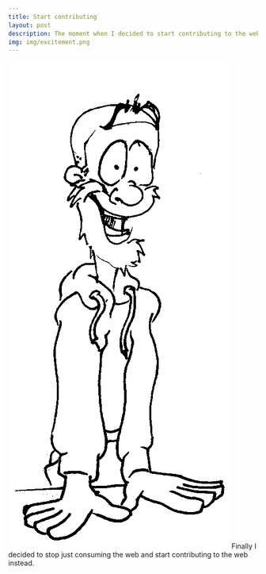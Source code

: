 ```yaml
---
title: Start contributing
layout: post
description: The moment when I decided to start contributing to the web captured as a comic.
img: img/excitement.png
---
```


![](/img/excitement.png)
Finally I decided to stop just consuming the web and start contributing to the web instead.